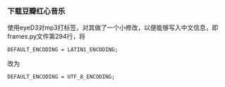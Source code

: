 ### 下载豆瓣红心音乐 ###

使用eyeD3对mp3打标签，对其做了一个小修改，以便能够写入中文信息，即frames.py文件第294行，将

    DEFAULT_ENCODING = LATIN1_ENCODING;
改为

    DEFAULT_ENCODING = UTF_8_ENCODING;